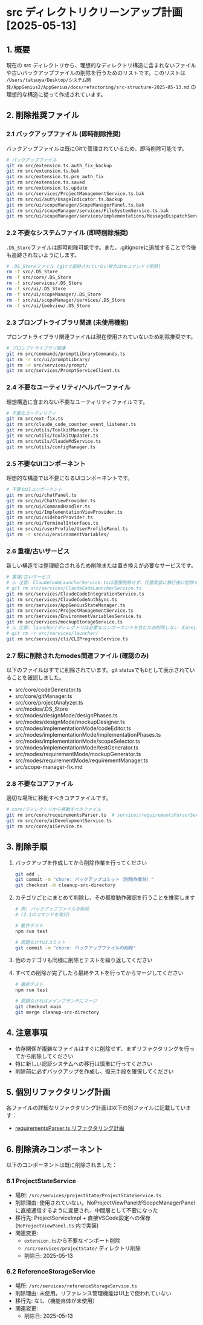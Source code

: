 # src ディレクトリクリーンアップ計画 [2025-05-13]

## 1. 概要

現在の src ディレクトリから、理想的なディレクトリ構造に含まれないファイルや古いバックアップファイルの削除を行うためのリストです。このリストは `/Users/tatsuya/Desktop/システム開発/AppGenius2/AppGenius/docs/refactoring/src-structure-2025-05-13.md` の理想的な構造に従って作成されています。

## 2. 削除推奨ファイル

### 2.1 バックアップファイル (即時削除推奨)

バックアップファイルは既にGitで管理されているため、即時削除可能です。

```bash
# バックアップファイル
git rm src/extension.ts.auth_fix_backup
git rm src/extension.ts.bak
git rm src/extension.ts.pre_auth_fix
git rm src/extension.ts.saved
git rm src/extension.ts.update
git rm src/services/ProjectManagementService.ts.bak
git rm src/ui/auth/UsageIndicator.ts.backup
git rm src/ui/scopeManager/ScopeManagerPanel.ts.bak
git rm src/ui/scopeManager/services/FileSystemService.ts.bak
git rm src/ui/scopeManager/services/implementations/MessageDispatchServiceImpl.ts.info
```

### 2.2 不要なシステムファイル (即時削除推奨)

`.DS_Store`ファイルは即時削除可能です。また、.gitignoreに追加することで今後も追跡されないようにします。

```bash
# .DS_Storeファイル (gitで追跡されていない場合はrmコマンドで削除)
rm -f src/.DS_Store
rm -f src/core/.DS_Store
rm -f src/services/.DS_Store
rm -f src/ui/.DS_Store
rm -f src/ui/scopeManager/.DS_Store
rm -f src/ui/scopeManager/services/.DS_Store
rm -f src/ui/{webview/.DS_Store
```

### 2.3 プロンプトライブラリ関連 (未使用機能)

プロンプトライブラリ関連ファイルは現在使用されていないため削除推奨です。

```bash
# プロンプトライブラリ関連
git rm src/commands/promptLibraryCommands.ts
git rm -r src/ui/promptLibrary/
git rm -r src/services/prompt/
git rm src/services/PromptServiceClient.ts
```

### 2.4 不要なユーティリティ/ヘルパーファイル

理想構造に含まれない不要なユーティリティファイルです。

```bash
# 不要なユーティリティ
git rm src/ext-fix.ts
git rm src/claude_code_counter_event_listener.ts
git rm src/utils/ToolkitManager.ts
git rm src/utils/ToolkitUpdater.ts
git rm src/utils/ClaudeMdService.ts
git rm src/utils/configManager.ts
```

### 2.5 不要なUIコンポーネント

理想的な構造では不要になるUIコンポーネントです。

```bash
# 不要なUIコンポーネント
git rm src/ui/chatPanel.ts
git rm src/ui/ChatViewProvider.ts
git rm src/ui/CommandHandler.ts
git rm src/ui/ImplementationViewProvider.ts
git rm src/ui/sidebarProvider.ts
git rm src/ui/TerminalInterface.ts
git rm src/ui/userProfile/UserProfilePanel.ts
git rm -r src/ui/environmentVariables/
```

### 2.6 重複/古いサービス

新しい構造では整理統合されるため削除または置き換えが必要なサービスです。

```bash
# 重複/古いサービス
# ⚠️ 注意: ClaudeCodeLauncherService.tsは直接削除せず、代替実装に移行後に削除すること
# git rm src/services/ClaudeCodeLauncherService.ts
git rm src/services/ClaudeCodeIntegrationService.ts
git rm src/services/ClaudeCodeAuthSync.ts
git rm src/services/AppGeniusStateManager.ts
git rm src/services/ProjectManagementService.ts
git rm src/services/EnvironmentVariablesService.ts
git rm src/services/mockupStorageService.ts
# ⚠️ 注意: launcher/ディレクトリは必要なコンポーネントを含むため削除しない（CoreLauncherService.tsなど）
# git rm -r src/services/launcher/
git rm src/services/cli/CLIProgressService.ts
```

### 2.7 既に削除されたmodes関連ファイル (確認のみ)

以下のファイルはすでに削除されています。git statusでも`D`として表示されていることを確認しました。

- src/core/codeGenerator.ts
- src/core/gitManager.ts
- src/core/projectAnalyzer.ts
- src/modes/.DS_Store
- src/modes/designMode/designPhases.ts
- src/modes/designMode/mockupDesigner.ts
- src/modes/implementationMode/codeEditor.ts
- src/modes/implementationMode/implementationPhases.ts
- src/modes/implementationMode/scopeSelector.ts
- src/modes/implementationMode/testGenerator.ts
- src/modes/requirementMode/mockupGenerator.ts
- src/modes/requirementMode/requirementManager.ts
- src/scope-manager-fix.md

### 2.8 不要なコアファイル

適切な場所に移動すべきコアファイルです。

```bash
# core/ディレクトリから移動すべきファイル
git rm src/core/requirementsParser.ts  # services/requirementsParserService.tsに移動
git rm src/core/aiDevelopmentService.ts
git rm src/core/aiService.ts
```

## 3. 削除手順

1. バックアップを作成してから削除作業を行ってください
   ```bash
   git add .
   git commit -m "chore: バックアップコミット（削除作業前）"
   git checkout -b cleanup-src-directory
   ```

2. カテゴリごとにまとめて削除し、その都度動作確認を行うことを推奨します
   ```bash
   # 例: バックアップファイルを削除
   # (2.1のコマンドを実行)
   
   # 動作テスト
   npm run test
   
   # 問題なければコミット
   git commit -m "chore: バックアップファイルの削除"
   ```

3. 他のカテゴリも同様に削除とテストを繰り返してください

4. すべての削除が完了したら最終テストを行ってからマージしてください
   ```bash
   # 最終テスト
   npm run test
   
   # 問題なければメインブランチにマージ
   git checkout main
   git merge cleanup-src-directory
   ```

## 4. 注意事項

- 依存関係が複雑なファイルはすぐに削除せず、まずリファクタリングを行ってから削除してください
- 特に新しい認証システムへの移行は慎重に行ってください
- 削除前に必ずバックアップを作成し、復元手段を確保してください

## 5. 個別リファクタリング計画

各ファイルの詳細なリファクタリング計画は以下の別ファイルに記載しています：

- [requirementsParser.ts リファクタリング計画](requirementsParser-2025-05-13.md)

## 6. 削除済みコンポーネント

以下のコンポーネントは既に削除されました：

### 6.1 ProjectStateService
- 場所: `/src/services/projectState/ProjectStateService.ts`
- 削除理由: 使用されていない。NoProjectViewPanelがScopeManagerPanelに直接通信するように変更され、中間層として不要になった
- 移行先: ProjectServiceImpl + 直接VSCode設定への保存 (`NoProjectViewPanel.ts` 内で実装)
- 関連変更:
  - `extension.ts`から不要なインポート削除
  - `/src/services/projectState/` ディレクトリ削除
  - 削除日: 2025-05-13

### 6.2 ReferenceStorageService
- 場所: `/src/services/referenceStorageService.ts`
- 削除理由: 未使用。リファレンス管理機能はUI上で使われていない
- 移行先: なし（機能自体が未使用）
- 関連変更:
  - 削除日: 2025-05-13